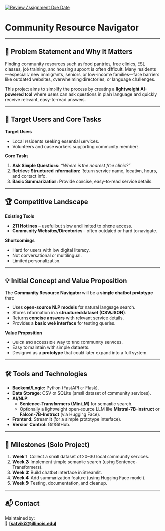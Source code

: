 [![Review Assignment Due Date](https://classroom.github.com/assets/deadline-readme-button-22041afd0340ce965d47ae6ef1cefeee28c7c493a6346c4f15d667ab976d596c.svg)](https://classroom.github.com/a/lHqtj83j)

# Community Resource Navigator

---

## 📝 Problem Statement and Why It Matters
Finding community resources such as food pantries, free clinics, ESL classes, job training, and housing support is often difficult. Many residents—especially new immigrants, seniors, or low-income families—face barriers like outdated websites, overwhelming directories, or language challenges.  

This project aims to simplify the process by creating a **lightweight AI-powered tool** where users can ask questions in plain language and quickly receive relevant, easy-to-read answers.

---

## 🎯 Target Users and Core Tasks
**Target Users**
- Local residents seeking essential services.  
- Volunteers and case workers supporting community members.  

**Core Tasks**
1. **Ask Simple Questions:** *“Where is the nearest free clinic?”*  
2. **Retrieve Structured Information:** Return service name, location, hours, and contact info.  
3. **Basic Summarization:** Provide concise, easy-to-read service details.  

---

## 🏆 Competitive Landscape
**Existing Tools**
- **211 Hotlines** – useful but slow and limited to phone access.  
- **Community Websites/Directories** – often outdated or hard to navigate.  

**Shortcomings**
- Hard for users with low digital literacy.  
- Not conversational or multilingual.  
- Limited personalization.  

---

## 💡 Initial Concept and Value Proposition
The **Community Resource Navigator** will be a **simple chatbot prototype** that:  
- Uses **open-source NLP models** for natural language search.  
- Stores information in a **structured dataset (CSV/JSON)**.  
- Returns **concise answers** with relevant service details.  
- Provides a **basic web interface** for testing queries.  

**Value Proposition**
- Quick and accessible way to find community services.  
- Easy to maintain with simple datasets.  
- Designed as a **prototype** that could later expand into a full system.  

---

## 🛠️ Tools and Technologies
- **Backend/Logic:** Python (FastAPI or Flask).  
- **Data Storage:** CSV or SQLite (small dataset of community services).  
- **AI/NLP:**  
  - **Sentence-Transformers (MiniLM)** for semantic search.  
  - Optionally a lightweight open-source LLM like **Mistral-7B-Instruct** or **Falcon-7B-Instruct** (via Hugging Face).  
- **Frontend:** Streamlit (for a simple prototype interface).  
- **Version Control:** Git/GitHub.  

---

## 📅 Milestones (Solo Project)
1. **Week 1:** Collect a small dataset of 20–30 local community services.  
2. **Week 2:** Implement simple semantic search (using Sentence-Transformers).  
3. **Week 3:** Build chatbot interface in Streamlit.  
4. **Week 4:** Add summarization feature (using Hugging Face model).  
5. **Week 5:** Testing, documentation, and cleanup.  

---

## 📬 Contact
Maintained by:  
📧 **[satviki2@illinois.edu]**
